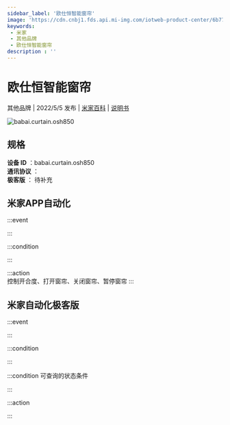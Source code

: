 ```yaml
---
sidebar_label: '欧仕恒智能窗帘'
image: 'https://cdn.cnbj1.fds.api.mi-img.com/iotweb-product-center/6b77794dcafdd042e6060e20f807c10f_1645514714092.png?GalaxyAccessKeyId=AKVGLQWBOVIRQ3XLEW&Expires=9223372036854775807&Signature=twEcqaCtXXQeGwMusXSC599Xt9E='
keywords: 
 - 米家
 - 其他品牌
 - 欧仕恒智能窗帘
description : ''
---
```

# 欧仕恒智能窗帘

其他品牌 | 2022/5/5 发布 | [米家百科](https://home.mi.com/webapp/content/baike/product/index.html?model=babai.curtain.osh850) | [说明书](https://home.mi.com/views/introduction.html?model=babai.curtain.osh850&region=cn)

![babai.curtain.osh850](https://cdn.cnbj1.fds.api.mi-img.com/iotweb-product-center/6b77794dcafdd042e6060e20f807c10f_1645514714092.png?GalaxyAccessKeyId=AKVGLQWBOVIRQ3XLEW&Expires=9223372036854775807&Signature=twEcqaCtXXQeGwMusXSC599Xt9E=)

## 规格  
> 
**设备 ID** ：babai.curtain.osh850  
**通讯协议** ：  
**极客版**  ： 待补充 


## 米家APP自动化  

:::event  

:::

:::condition  

:::

:::action   
控制开合度、打开窗帘、关闭窗帘、暂停窗帘
:::

## 米家自动化极客版  

:::event  

:::

:::condition  

:::

:::condition 可查询的状态条件  

:::

:::action  

:::

        
